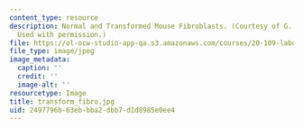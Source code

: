 ```yaml
---
content_type: resource
description: Normal and Transformed Mouse Fibroblasts. (Courtesy of G. Stephen Martin.
  Used with permission.)
file: https://ol-ocw-studio-app-qa.s3.amazonaws.com/courses/20-109-laboratory-fundamentals-in-biological-engineering-fall-2007/2497796b63ebbba2dbb7d1d8985e0ee4_transform_fibro.jpg
file_type: image/jpeg
image_metadata:
  caption: ''
  credit: ''
  image-alt: ''
resourcetype: Image
title: transform_fibro.jpg
uid: 2497796b-63eb-bba2-dbb7-d1d8985e0ee4
---
```

